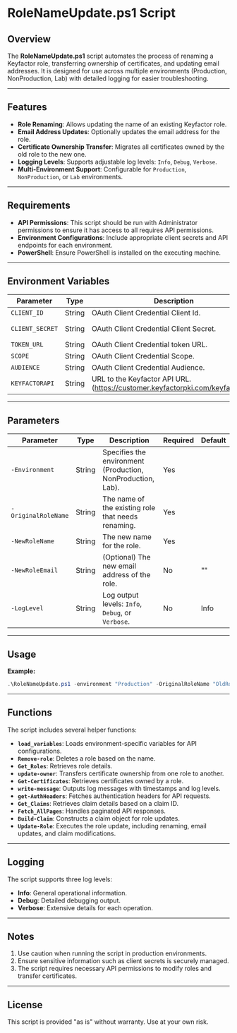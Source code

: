 # RoleNameUpdate.ps1 Script

## Overview

The **RoleNameUpdate.ps1** script automates the process of renaming a Keyfactor role, transferring ownership of certificates, and updating email addresses. It is designed for use across multiple environments (Production, NonProduction, Lab) with detailed logging for easier troubleshooting.

---

## Features

- **Role Renaming**: Allows updating the name of an existing Keyfactor role.
- **Email Address Updates**: Optionally updates the email address for the role.
- **Certificate Ownership Transfer**: Migrates all certificates owned by the old role to the new one.
- **Logging Levels**: Supports adjustable log levels: `Info`, `Debug`, `Verbose`.
- **Multi-Environment Support**: Configurable for `Production`, `NonProduction`, or `Lab` environments.

---

## Requirements

- **API Permissions**: This script should be run with Administrator permissions to ensure it has access to all requires API permissions.
- **Environment Configurations**: Include appropriate client secrets and API endpoints for each environment.
- **PowerShell**: Ensure PowerShell is installed on the executing machine.

---

## Environment Variables

| Parameter        | Type     | Description                                                                    | Required      |
|------------------|----------|--------------------------------------------------------------------------------|---------------|
| `CLIENT_ID`      | String   | OAuth Client Credential Client Id.                                             | Yes           |
| `CLIENT_SECRET`  | String   | OAuth Client Credential Client Secret.                                         | No (Prompted) |
| `TOKEN_URL`      | String   | OAuth Client Credential token URL.                                             | Yes           |
| `SCOPE`          | String   | OAuth Client Credential Scope.                                                 | Yes           |
| `AUDIENCE`       | String   | OAuth Client Credential Audience.                                              | Yes           |
| `KEYFACTORAPI`   | String   | URL to the Keyfactor API URL. (https://customer.keyfactorpki.com/keyfactorapi) | Yes           |

---
## Parameters

| Parameter           | Type     | Description                                                                                     | Required | Default  |
|---------------------|----------|-------------------------------------------------------------------------------------------------|----------|----------|
| `-Environment`      | String   | Specifies the environment (Production, NonProduction, Lab).                                     | Yes      |          |
| `-OriginalRoleName` | String   | The name of the existing role that needs renaming.                                              | Yes      |          |
| `-NewRoleName`      | String   | The new name for the role.                                                                      | Yes      |          |
| `-NewRoleEmail`     | String   | (Optional) The new email address of the role.                                                   | No       | ""       |
| `-LogLevel`         | String   | Log output levels: `Info`, `Debug`, or `Verbose`.                                               | No       | Info     |

---

## Usage

**Example:**
```powershell
.\RoleNameUpdate.ps1 -environment "Production" -OriginalRoleName "OldRole" -NewRoleName "NewRole" -NewRoleEmail "newrole@example.com" -loglevel "Verbose"
```

---

## Functions

The script includes several helper functions:

- **`load_variables`**: Loads environment-specific variables for API configurations.
- **`Remove-role`**: Deletes a role based on the name.
- **`Get_Roles`**: Retrieves role details.
- **`update-owner`**: Transfers certificate ownership from one role to another.
- **`Get-Certificates`**: Retrieves certificates owned by a role.
- **`write-message`**: Outputs log messages with timestamps and log levels.
- **`get-AuthHeaders`**: Fetches authentication headers for API requests.
- **`Get_Claims`**: Retrieves claim details based on a claim ID.
- **`Fetch_AllPages`**: Handles paginated API responses.
- **`Build-Claim`**: Constructs a claim object for role updates.
- **`Update-Role`**: Executes the role update, including renaming, email updates, and claim modifications.

---

## Logging

The script supports three log levels:
- **Info**: General operational information.
- **Debug**: Detailed debugging output.
- **Verbose**: Extensive details for each operation.

---

## Notes

1. Use caution when running the script in production environments.
2. Ensure sensitive information such as client secrets is securely managed.
3. The script requires necessary API permissions to modify roles and transfer certificates.

---

## License

This script is provided "as is" without warranty. Use at your own risk.
